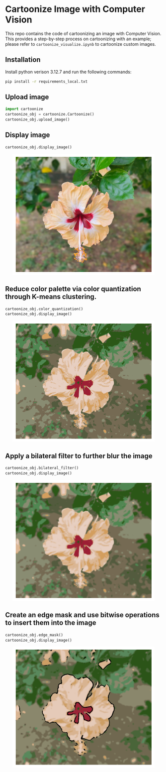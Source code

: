 # Cartoonize Image with Computer Vision
This repo contains the code of cartoonizing an image with Computer Vision. This provides a step-by-step process on cartoonizing with an example; please refer to ```cartoonize_visualize.ipynb``` to cartoonize custom images. 

## Installation
Install python verison 3.12.7 and run the following commands:

```bash
pip install -r requirements_local.txt
```

## Upload image
```python
import cartoonize
cartoonize_obj = cartoonize.Cartoonize()
cartoonize_obj.upload_image()
```

## Display image
```python
cartoonize_obj.display_image()
```
<div align="center">
  <img src="/images/test_original.png" alt="Original Image"/>
</div>

## Reduce color palette via color quantization through K-means clustering.
```python
cartoonize_obj.color_quantization()
cartoonize_obj.display_image()
```
<div align="center">
  <img src="/images/test_color_quantization.png" alt="Image with Color Quantization"/>
</div>

## Apply a bilateral filter to further blur the image
```python
cartoonize_obj.bilateral_filter()
cartoonize_obj.display_image()
```
<div align="center">
  <img src="/images/test_bilateral_filter.png" alt="Image with Bilateral Filter"/>
</div>

## Create an edge mask and use bitwise operations to insert them into the image
```python
cartoonize_obj.edge_mask()
cartoonize_obj.display_image()
```
<div align="center">
  <img src="/images/test_edge_mask.png" alt="Image with Edge Mask"/>
</div>



